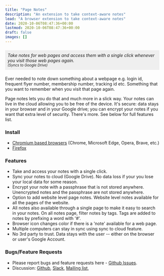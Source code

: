 ```yaml
---
title: "Page Notes"
description: "An extension to take context-aware notes"
lead: "A browser extension to take context-aware notes"
date: 2020-10-06T08:47:36+00:00
lastmod: 2020-10-06T08:47:36+00:00
draft: false
images: []
---
```


<div style="font-style: italic; background-color: #efefef; padding:5px 5px; margin-bottom: 20px; margin-top: 20px; border: solid #efefef"><i>Take notes for web pages and access them with a single click whenever you
visit those web pages again.</i><br><small class="text-muted">(Syncs to Google Drive)</small></div>

Ever needed to note down something about a webpage e.g. login id, frequent flyer
number, membership number, tracking id etc. Something that you want to remember
when you visit that page again.

Page notes lets you do that and much more in a slick way. Your notes can live in
the cloud allowing you to be free of the device. It's secure: data stays in your
browser and in your Google drive; you can encrypt your notes if you want that
extra level of security. There's more. See below for full features list.

### Install

- [Chromium based browsers](https://chrome.google.com/webstore/detail/page-notes/omjdheidbhoghpfdnndkgoelfiogjfla)
  (Chrome, Microsoft Edge, Opera, Brave, etc.)
- [Firefox](https://addons.mozilla.org/en-US/firefox/addon/mg-page-notes/)

### Features

- Take and access your notes with a single click.
- Sync your notes to cloud (Google Drive). No data loss if your you lose your
  local data for some reason.
- Encrypt your note with a passphrase that is not stored anywhere. Unencrypted
  notes and the passphrase are not stored anywhere.
- Option to add website level page notes. Website level notes available for all
  the pages of the website.
- All notes also available through a single page to make it easy to search in
  your notes. On all notes page, filter notes by tags. Tags are added to notes
  by prefixing a word with '#'.
- Browser icon changes color if there is a 'note' available for a web page.
- Multiple computers can stay in sync using sync to cloud feature.
- No 3rd party to trust. Data stays with the user -- either on the browser or
  user's Google Account.

### Bugs/Feature Requests

- Please report bugs and feature requests here -
  [Github Issues](https://github.com/manugarg/pagenotes-issues/issues).
- Discussion:
  [Github](https://github.com/manugarg/pagenotes-issues/discussions),
  [Slack](https://join.slack.com/t/pagenotes/shared_invite/zt-1syzqesjb-24bCr8y5UyRrVBEiCpBLAQ),
  [Mailing list](mailto:pagenotes@googlegroups.com),
